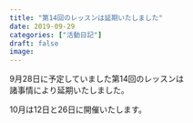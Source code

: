 ```yaml
---
title: "第14回のレッスンは延期いたしました"
date: 2019-09-29
categories: ["活動日記"]
draft: false
image: 
---
```

  
  
9月28日に予定していました第14回のレッスンは  
諸事情により延期いたしました。  
  
10月は12日と26日に開催いたします。  